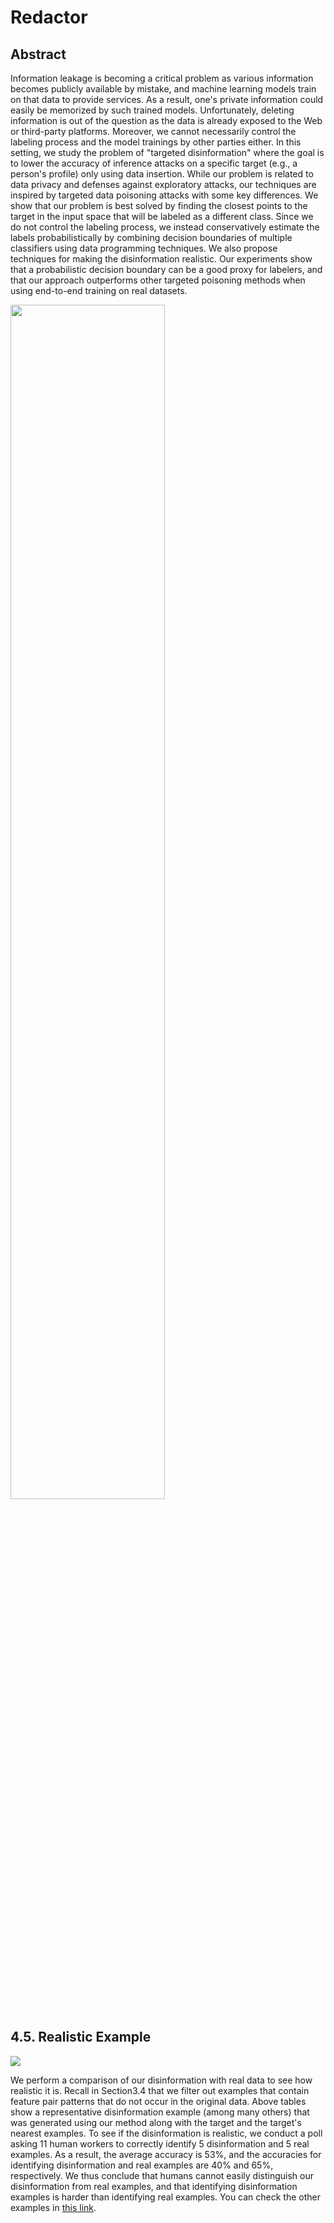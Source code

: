# Redactor

## Abstract
Information leakage is becoming a critical problem as various information becomes publicly available by mistake, and machine learning models train on that data to provide services. As a result, one's private information could easily be memorized by such trained models. Unfortunately, deleting information is out of the question as the data is already exposed to the Web or third-party platforms. Moreover, we cannot necessarily control the labeling process and the model trainings by other parties either. In this setting, we study the problem of "targeted disinformation" where the goal is to lower the accuracy of inference attacks on a specific target (e.g., a person's profile) only using data insertion. While our problem is related to data privacy and defenses against exploratory attacks, our techniques are inspired by targeted data poisoning attacks with some key differences. We show that our problem is best solved by finding the closest points to the target in the input space that will be labeled as a different class. Since we do not control the labeling process, we instead conservatively estimate the labels probabilistically by combining decision boundaries of multiple classifiers using data programming techniques. We also propose techniques for making the disinformation realistic. Our experiments show that a probabilistic decision boundary can be a good proxy for labelers, and that our approach outperforms other targeted poisoning methods when using end-to-end training on real datasets. 

<img src = "https://user-images.githubusercontent.com/62869983/150624047-8c04cbda-d8fe-47df-a363-bcc924f8d875.png" width="70%" height="70%">

## 4.5. Realistic Example

<img src = "https://user-images.githubusercontent.com/62869983/150624401-5caef443-9a13-47fa-8651-f42e2a368f1d.png">

We perform a comparison of our disinformation with real data to see how realistic it is. Recall in Section3.4 that we filter out examples that contain feature pair patterns that do not occur in the original data. Above tables show a representative disinformation example (among many others) that was generated using our method along with the target and the target's nearest examples. To see if the disinformation is realistic, we conduct a poll asking 11 human workers to correctly identify 5 disinformation and 5 real examples. As a result, the average accuracy is 53%, and the accuracies for identifying disinformation and real examples are 40% and 65%, respectively. We thus conclude that humans cannot easily distinguish our disinformation from real examples, and that identifying disinformation examples is harder than identifying real examples. 
You can check the other examples in [this link](https://forms.gle/6VHGs5KyiMRbVeNB6).
